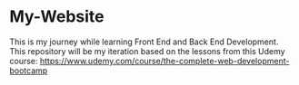 # My-Website
This is my journey while learning Front End and Back End Development.
This repository will be my iteration based on the lessons from this Udemy course: https://www.udemy.com/course/the-complete-web-development-bootcamp
